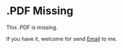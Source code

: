 # .PDF Missing

This .PDF is missing.

If you have it, welcome for send <a href="mailto:gicpr7@gmail.com">Email</a> to me.
